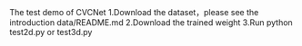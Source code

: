 The test demo of CVCNet
1.Download the dataset，please see the introduction data/README.md
2.Download the trained weight 3.Run python test2d.py or test3d.py
